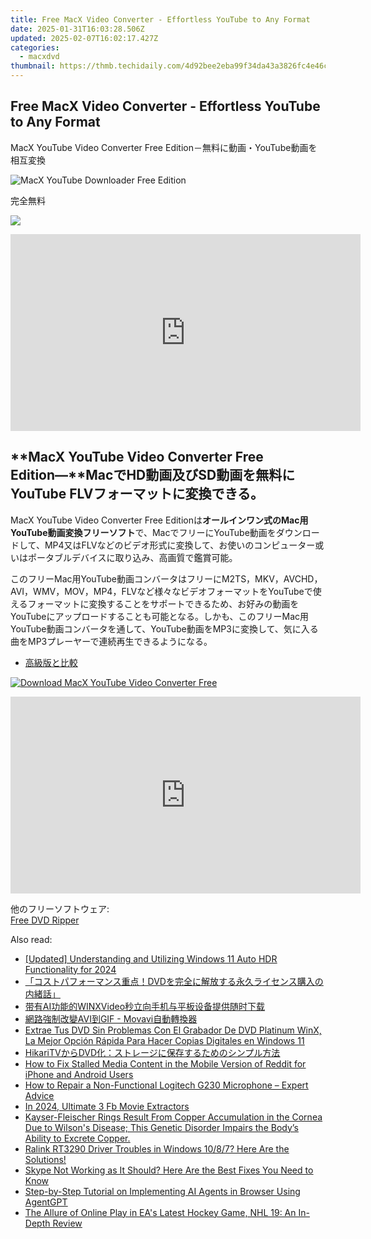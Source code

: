 ```yaml
---
title: Free MacX Video Converter - Effortless YouTube to Any Format
date: 2025-01-31T16:03:28.506Z
updated: 2025-02-07T16:02:17.427Z
categories:
  - macxdvd
thumbnail: https://thmb.techidaily.com/4d92bee2eba99f34da43a3826fc4e46ce3e4a6c22b117140d007c698449c206f.png
---
```


## Free MacX Video Converter - Effortless YouTube to Any Format

MacX YouTube Video Converter Free Edition－無料に動画・YouTube動画を相互変換

![MacX YouTube Downloader Free Edition](https://www.macxdvd.com/youtube-video-converter-free/image/free-youtube-converter.jpg) 

完全無料

![](https://www.macxdvd.com/youtube-video-converter-free/../image-jp/flag.png) 

<!-- affiliate ads begin -->
<iframe width="560" height="315" src="https://www.youtube.com/embed/UcplMvRBulA?si=iBonbwDS1v7RAlHK" title="YouTube video player" frameborder="0" allow="accelerometer; autoplay; clipboard-write; encrypted-media; gyroscope; picture-in-picture; web-share" referrerpolicy="strict-origin-when-cross-origin" allowfullscreen></iframe>
<!-- affiliate ads end -->

## **MacX YouTube Video Converter Free Edition―**MacでHD動画及びSD動画を無料にYouTube FLVフォーマットに変換できる。

MacX YouTube Video Converter Free Editionは**オールインワン式のMac用YouTube動画変換フリーソフト**で、MacでフリーにYouTube動画をダウンロードして、MP4又はFLVなどのビデオ形式に変換して、お使いのコンピューター或いはポータブルデバイスに取り込み、高画質で鑑賞可能。

このフリーMac用YouTube動画コンバータはフリーにM2TS，MKV，AVCHD，AVI，WMV，MOV，MP4，FLVなど様々なビデオフォーマットをYouTubeで使えるフォーマットに変換することをサポートできるため、お好みの動画をYouTubeにアップロードすることも可能となる。しかも、このフリーMac用YouTube動画コンバータを通して、YouTube動画をMP3に変換して、気に入る曲をMP3プレーヤーで連続再生できるようになる。

* [高級版と比較](https://tools.techidaily.com/macxdvd/products/)

[![Download MacX YouTube Video Converter Free](https://www.macxdvd.com/youtube-video-converter-free/../image-jp/bottom-download-big.jpg)](https://www.macxdvd.com/download/macx-youtube-video-converter-free-edition.dmg)

<!-- affiliate ads begin -->
<iframe width="560" height="315" src="https://www.youtube.com/embed/it8VkxDUdAc?si=ef6VZWR7kW4P9ikh" title="YouTube video player" frameborder="0" allow="accelerometer; autoplay; clipboard-write; encrypted-media; gyroscope; picture-in-picture; web-share" referrerpolicy="strict-origin-when-cross-origin" allowfullscreen></iframe>
<!-- affiliate ads end -->

他のフリーソフトウェア:  
[Free DVD Ripper](https://tools.techidaily.com/macxdvd/products/)

<ins class="adsbygoogle"
     style="display:block"
     data-ad-format="autorelaxed"
     data-ad-client="ca-pub-7571918770474297"
     data-ad-slot="1223367746"></ins>

<ins class="adsbygoogle"
     style="display:block"
     data-ad-client="ca-pub-7571918770474297"
     data-ad-slot="8358498916"
     data-ad-format="auto"
     data-full-width-responsive="true"></ins>

<span class="atpl-alsoreadstyle">Also read:</span>
<div><ul>
<li><a href="https://fox-friendly.techidaily.com/updated-understanding-and-utilizing-windows-11-auto-hdr-functionality-for-2024/"><u>[Updated] Understanding and Utilizing Windows 11 Auto HDR Functionality for 2024</u></a></li>
<li><a href="https://techtrends.techidaily.com/1725285402607-dvd/"><u>「コストパフォーマンス重点！DVDを完全に解放する永久ライセンス購入の内緒話」</u></a></li>
<li><a href="https://techtrends.techidaily.com/1725288521865-aiwinxvideo/"><u>带有AI功能的WINXVideo秒立向手机与平板设备提供随时下载</u></a></li>
<li><a href="https://vp-tips.techidaily.com/avigif-movavi/"><u>網路強制改變AVI到GIF - Movavi自動轉換器</u></a></li>
<li><a href="https://vp-tips.techidaily.com/extrae-tus-dvd-sin-problemas-con-el-grabador-de-dvd-platinum-winx-la-mejor-opcion-rapida-para-hacer-copias-digitales-en-windows-11/"><u>Extrae Tus DVD Sin Problemas Con El Grabador De DVD Platinum WinX, La Mejor Opción Rápida Para Hacer Copias Digitales en Windows 11</u></a></li>
<li><a href="https://techtrends.techidaily.com/hikaritvdvd/"><u>HikariTVからDVD化：ストレージに保存するためのシンプル方法</u></a></li>
<li><a href="https://techtrends.techidaily.com/how-to-fix-stalled-media-content-in-the-mobile-version-of-reddit-for-iphone-and-android-users/"><u>How to Fix Stalled Media Content in the Mobile Version of Reddit for iPhone and Android Users</u></a></li>
<li><a href="https://sound-issues.techidaily.com/how-to-repair-a-non-functional-logitech-g230-microphone-expert-advice/"><u>How to Repair a Non-Functional Logitech G230 Microphone – Expert Advice</u></a></li>
<li><a href="https://facebook-videos.techidaily.com/in-2024-ultimate-3-fb-movie-extractors/"><u>In 2024, Ultimate 3 Fb Movie Extractors</u></a></li>
<li><a href="https://techtrends.techidaily.com/kayser-fleischer-rings-result-from-copper-accumulation-in-the-cornea-due-to-wilsons-disease-this-genetic-disorder-impairs-the-bodys-ability-to-excrete-coppe111/"><u>Kayser-Fleischer Rings Result From Copper Accumulation in the Cornea Due to Wilson's Disease; This Genetic Disorder Impairs the Body’s Ability to Excrete Copper.</u></a></li>
<li><a href="https://hardware-help.techidaily.com/ralink-rt3290-driver-troubles-in-windows-1087-here-are-the-solutions/"><u>Ralink RT3290 Driver Troubles in Windows 10/8/7? Here Are the Solutions!</u></a></li>
<li><a href="https://tech-renaissance.techidaily.com/skype-not-working-as-it-should-here-are-the-best-fixes-you-need-to-know/"><u>Skype Not Working as It Should? Here Are the Best Fixes You Need to Know</u></a></li>
<li><a href="https://tech-revival.techidaily.com/step-by-step-tutorial-on-implementing-ai-agents-in-browser-using-agentgpt/"><u>Step-by-Step Tutorial on Implementing AI Agents in Browser Using AgentGPT</u></a></li>
<li><a href="https://buynow-reviews.techidaily.com/the-allure-of-online-play-in-eas-latest-hockey-game-nhl-19-an-in-depth-review/"><u>The Allure of Online Play in EA's Latest Hockey Game, NHL 19: An In-Depth Review</u></a></li>
</ul></div>

